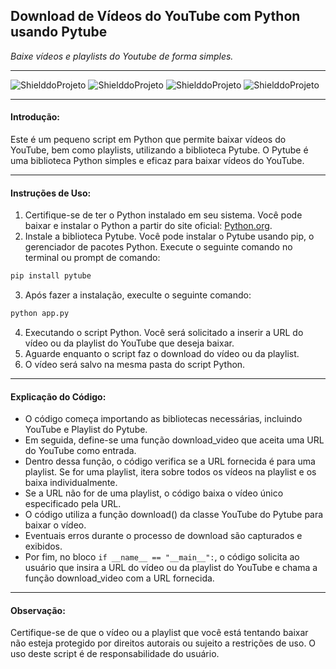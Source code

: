 ## Download de Vídeos do YouTube com Python usando Pytube
_Baixe vídeos e playlists do Youtube de forma simples._

---

![ShielddoProjeto](https://img.shields.io/badge/Projeto-YoutubeVideoDownload-ff0000.svg?style=for-the-badge)
![ShielddoProjeto](https://img.shields.io/badge/Versão-1.0-34bf49.svg?style=for-the-badge)
![ShielddoProjeto](https://img.shields.io/badge/Linguagem-Python-efdf00.svg?style=for-the-badge)
![ShielddoProjeto](https://img.shields.io/github/last-commit/linehostcloud/YoutubeVideoDownload?style=for-the-badge)

---

#### Introdução:

Este é um pequeno script em Python que permite baixar vídeos do YouTube, bem como playlists, utilizando a biblioteca Pytube. 
O Pytube é uma biblioteca Python simples e eficaz para baixar vídeos do YouTube.

---

#### Instruções de Uso:

1. Certifique-se de ter o Python instalado em seu sistema. Você pode baixar e instalar o Python a partir do site oficial: [Python.org](https://www.python.org/).
2. Instale a biblioteca Pytube. Você pode instalar o Pytube usando pip, o gerenciador de pacotes Python. Execute o seguinte comando no terminal ou prompt de comando:

```python
pip install pytube
```
3. Após fazer a instalação, execulte o seguinte comando:

```python
python app.py
```
4. Executando o script Python. Você será solicitado a inserir a URL do vídeo ou da playlist do YouTube que deseja baixar.
5. Aguarde enquanto o script faz o download do vídeo ou da playlist. 
6. O vídeo será salvo na mesma pasta do script Python.

---

#### Explicação do Código:

- O código começa importando as bibliotecas necessárias, incluindo YouTube e Playlist do Pytube.
- Em seguida, define-se uma função download_video que aceita uma URL do YouTube como entrada.
- Dentro dessa função, o código verifica se a URL fornecida é para uma playlist. Se for uma playlist, itera sobre todos os vídeos na playlist e os baixa individualmente.
- Se a URL não for de uma playlist, o código baixa o vídeo único especificado pela URL.
- O código utiliza a função download() da classe YouTube do Pytube para baixar o vídeo.
- Eventuais erros durante o processo de download são capturados e exibidos.
- Por fim, no bloco `if __name__ == "__main__":`, o código solicita ao usuário que insira a URL do vídeo ou da playlist do YouTube e chama a função download_video com a URL fornecida.

---

#### Observação:

Certifique-se de que o vídeo ou a playlist que você está tentando baixar não esteja protegido por direitos autorais ou sujeito a restrições de uso. O uso deste script é de responsabilidade do usuário.
